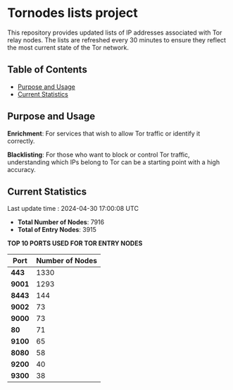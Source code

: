 # Tornodes lists project

This repository provides updated lists of IP addresses associated with Tor relay nodes. The lists are refreshed every 30 minutes to ensure they reflect the most current state of the Tor network.

## Table of Contents

- [Purpose and Usage](#purpose-and-usage)
- [Current Statistics](#current-statistics)


## Purpose and Usage

**Enrichment**: For services that wish to allow Tor traffic or identify it correctly.

**Blacklisting**: For those who want to block or control Tor traffic, understanding which IPs belong to Tor can be a starting point with a high accuracy.

## Current Statistics

Last update time : 2024-04-30 17:00:08 UTC

- **Total Number of Nodes**: 7916
- **Total of Entry Nodes**: 3915

**TOP 10 PORTS USED FOR TOR ENTRY NODES**

| **Port** | **Number of Nodes** |
|------|-----------------|
| **443**   | 1330  |
| **9001**   | 1293  |
| **8443**   | 144  |
| **9002**   | 73  |
| **9000**   | 73  |
| **80**   | 71  |
| **9100**   | 65  |
| **8080**   | 58  |
| **9200**   | 40  |
| **9300**   | 38  |

